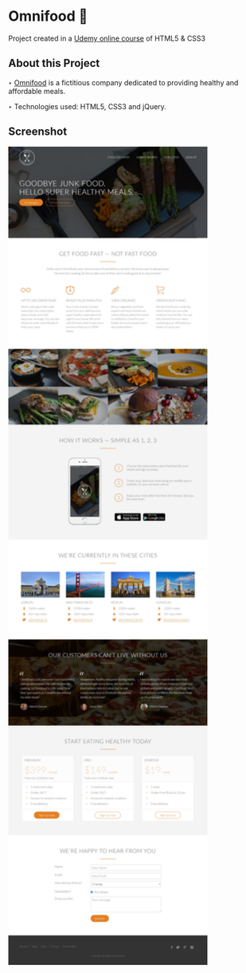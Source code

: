 # Omnifood 🥧
Project created in a [Udemy online course](https://www.udemy.com/certificate/UC-1UNUKTSR/) of HTML5 &amp; CSS3

## About this Project
‣ [Omnifood](https://omnifood-project-1.netlify.app/) is a fictitious company dedicated to providing healthy and affordable meals.
 
‣ Technologies used: HTML5, CSS3 and jQuery.

## Screenshot

<img src="/resourses/img/Omnifood-Screenshot.jpg" width="400">

